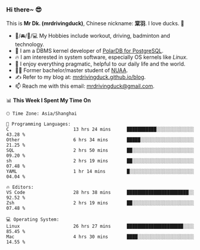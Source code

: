 ### Hi there~ 😎

This is **Mr Dk. (mrdrivingduck)**, Chinese nickname: **棠羽**. I love ducks. 🦆

- 💪/🚘/🏸/💻 My Hobbies include workout, driving, badminton and technology.
- 🍊 I am a DBMS kernel developer of [PolarDB for PostgreSQL](https://github.com/ApsaraDB/PolarDB-for-PostgreSQL).
- 🔥 I am interested in system software, especially OS kernels like *Linux*.
- 🔧 I enjoy everything pragmatic, helpful to our daily life and the world.
- 👨‍🎓 Former bachelor/master student of [NUAA](https://en.wikipedia.org/wiki/Nanjing_University_of_Aeronautics_and_Astronautics).
- ✍ Refer to my blog at: [mrdrivingduck.github.io/blog](https://mrdrivingduck.github.io/blog/).
- 📫 Reach me with this email: [mrdrivingduck@gmail.com](mailto:mrdrivingduck@gmail.com).

<!--START_SECTION:waka-->
📊 **This Week I Spent My Time On** 

```text
🕑︎ Time Zone: Asia/Shanghai

💬 Programming Languages: 
C                        13 hrs 24 mins      ███████████░░░░░░░░░░░░░░   43.28 % 
Other                    6 hrs 34 mins       █████░░░░░░░░░░░░░░░░░░░░   21.25 % 
SQL                      2 hrs 50 mins       ██░░░░░░░░░░░░░░░░░░░░░░░   09.20 % 
sh                       2 hrs 19 mins       ██░░░░░░░░░░░░░░░░░░░░░░░   07.48 % 
YAML                     1 hr 14 mins        █░░░░░░░░░░░░░░░░░░░░░░░░   04.04 % 

🔥 Editors: 
VS Code                  28 hrs 38 mins      ███████████████████████░░   92.52 % 
Zsh                      2 hrs 19 mins       ██░░░░░░░░░░░░░░░░░░░░░░░   07.48 % 

💻 Operating System: 
Linux                    26 hrs 27 mins      █████████████████████░░░░   85.45 % 
Mac                      4 hrs 30 mins       ████░░░░░░░░░░░░░░░░░░░░░   14.55 % 
```


<!--END_SECTION:waka-->

<!-- ![Mr Dk.'s GitHub Stats](https://github-readme-stats.vercel.app/api?username=mrdrivingduck&count_private&show_icons=true&theme=buefy) -->

<!-- ![Most Used Languages](https://github-readme-stats.vercel.app/api/top-langs/?username=mrdrivingduck&exclude_repo=mips32-CPU,snort-tcp-socket&theme=buefy&layout=compact&langs_count=10) -->


<!--
**mrdrivingduck/mrdrivingduck** is a ✨ _special_ ✨ repository because its `README.md` (this file) appears on your GitHub profile.

Here are some ideas to get you started:

- 🔭 I’m currently working on ...
- 🌱 I’m currently learning ...
- 👯 I’m looking to collaborate on ...
- 🤔 I’m looking for help with ...
- 💬 Ask me about ...
- 📫 How to reach me: ...
- 😄 Pronouns: ...
- ⚡ Fun fact: ...
-->
